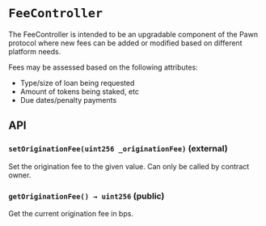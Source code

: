 # `FeeController`

The FeeController is intended to be an upgradable component of the Pawn
protocol where new fees can be added or modified based on different
platform needs.

Fees may be assessed based on the following attributes:
- Type/size of loan being requested
- Amount of tokens being staked, etc
- Due dates/penalty payments

## API

### `setOriginationFee(uint256 _originationFee)` (external)

Set the origination fee to the given value. Can only be called by contract owner.

### `getOriginationFee() → uint256` (public)

Get the current origination fee in bps.
